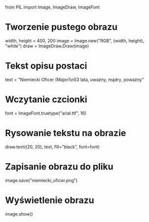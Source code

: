 from PIL import Image, ImageDraw, ImageFont

# Tworzenie pustego obrazu
width, height = 400, 200
image = Image.new("RGB", (width, height), "white")
draw = ImageDraw.Draw(image)

# Tekst opisu postaci
text = "Niemiecki Oficer (Major)\n53 lata, uważny, mądry, poważny"

# Wczytanie czcionki
font = ImageFont.truetype("arial.ttf", 16)

# Rysowanie tekstu na obrazie
draw.text((20, 20), text, fill="black", font=font)

# Zapisanie obrazu do pliku
image.save("niemiecki_oficer.png")

# Wyświetlenie obrazu
image.show()
